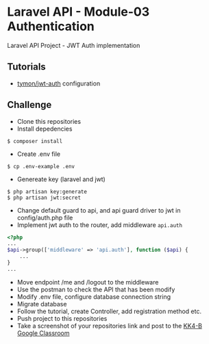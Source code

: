 # Laravel API - Module-03 Authentication

Laravel API Project - JWT Auth implementation

## Tutorials

- [tymon/jwt-auth](https://medium.com/employbl/build-authentication-into-your-laravel-api-with-json-web-tokens-jwt-cd223ace8d1a) configuration

## Challenge
- Clone this repositories
- Install depedencies
```text
$ composer install
```
- Create .env file
```text
$ cp .env-example .env
```
- Genereate key (laravel and jwt)
```text
$ php artisan key:generate
$ php artisan jwt:secret
```
- Change default guard to api, and api guard driver to jwt in config/auth.php file
- Implement jwt auth to the router, add middleware `api.auth`
```php
<?php
...
$api->group(['middleware' => 'api.auth'], function ($api) {
    ...
}
...
```
- Move endpoint /me and /logout to the middleware
- Use the postman to check the API that has been modify
- Modify .env file, configure database connection string
- Migrate database
- Follow the tutorial, create Controller, add registration method etc.
- Push project to this repositories
- Take a screenshot of your repositories link and post to the [KK4-B Google Classroom](https://classroom.google.com)

